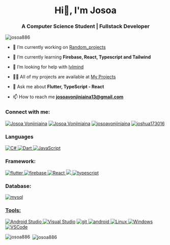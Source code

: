 <h1 align="center">Hi👋, I'm Josoa</h1>
<h3 align="center">A Computer Science Student | Fullstack Developer</h3>

<p align="left"> <img src="https://komarev.com/ghpvc/?username=josoa886&label=Profile%20views&color=0e75b6&style=flat" alt="josoa886" /> </p>

- 🔭 I’m currently working on [Random_projects](https://github.com/Josoa886)

- 🌱 I’m currently learning **Firebase, React, Typescript and Tailwind**

- 🤝 I’m looking for help with [lvlmind](https://github.com/Josoa886/lvlmindapp)

- 👨‍💻 All of my projects are available at [My Projects](https://github.com/Josoa886)

- 💬 Ask me about **Flutter, TypeScript - React**

- 📫 How to reach me **josoavonjiniaina13@gmail.com**

<h3 align="left">Connect with me:</h3>
<p align="left">
<a href="https://www.linkedin.com/in/josoavonjiniaina" target="blank"><img align="center" src="https://img.shields.io/badge/LinkedIn-0077B5?style=for-the-badge&logo=linkedin&logoColor=white" alt="Josoa Vonjiniaina"/></a>
<a href="https://www.facebook.com/josoa.vonjiniaina.17" target="blank"><img align="center" src="https://img.shields.io/badge/Facebook-1877F2?style=for-the-badge&logo=facebook&logoColor=white" alt="Josoa Vonjiniaina"/></a>
<a href="https://instagram.com/josoa.vonjiniaina" target="blank"><img align="center" src="https://img.shields.io/badge/Instagram-E4405F?style=for-the-badge&logo=instagram&logoColor=white" alt="josoavonjiniaina"/></a>
<a href="https://discord.gg/joshua173016" target="blank"><img align="center" src="https://img.shields.io/badge/Discord-5865F2?style=for-the-badge&logo=discord&logoColor=white" alt="joshua173016"/></a>
</p>

<h3 align="left">Languages</h3>
<p align="left">  
  <a href="https://www.w3schools.com/cs/" target="_blank" rel="noreferrer"> <img src="https://img.shields.io/badge/C%23-239120?style=for-the-badge&logo=c-sharp&logoColor=white" alt="C#"/> </a>
  <a href="https://dart.dev" target="_blank" rel="noreferrer"> <img src="https://img.shields.io/badge/Dart-0175C2?style=for-the-badge&logo=dart&logoColor=white" alt="Dart"/> </a>
  <a href="https://developer.mozilla.org/en-US/docs/Web/JavaScript" target="_blank" rel="noreferrer"> <img src="https://img.shields.io/badge/JavaScript-323330?style=for-the-badge&logo=javascript&logoColor=F7DF1E" alt="JavaScript"/> </a>
</p>

<h3 align="left">Framework:</h3>
<p align="left">
  <a href="https://flutter.dev" target="_blank" rel="noreferrer"> <img src="https://img.shields.io/badge/Flutter-02569B?style=for-the-badge&logo=flutter&logoColor=white)" alt="flutter"/> </a>
  <a href="https://firebase.google.com/" target="_blank" rel="noreferrer"> <img src="https://img.shields.io/badge/firebase-ffca28?style=for-the-badge&logo=firebase&logoColor=black" alt="firebase"/>
  <a href="https://reactjs.org/" target="_blank" rel="noreferrer"> <img src="https://img.shields.io/badge/React-20232A?style=for-the-badge&logo=react&logoColor=61DAFB" alt="React"/> 
  <a href="https://tailwindcss.com/" target="_blank" rel="noreferrer"> <img src="https://img.shields.io/badge/Tailwind_CSS-38B2AC?style=for-the-badge&logo=tailwind-css&logoColor=white"/>
  <a href="https://www.typescriptlang.org/" target="_blank" rel="noreferrer"> <img src="https://img.shields.io/badge/TypeScript-007ACC?style=for-the-badge&logo=typescript&logoColor=white" alt="typescript"/> </a>
</p>
<h3 align="left">Database:</h3>
<p align="left">
  <a href="https://www.mysql.com/" target="_blank" rel="noreferrer"> <img src="https://img.shields.io/badge/MySQL-005C84?style=for-the-badge&logo=mysql&logoColor=white" alt="mysql"/> 
</p>
<h3 align="left">Tools:</h3>
<p align="left">
  <a href="https://img.shields.io/badge/Android_Studio-3DDC84?style=for-the-badge&logo=android-studio&logoColor=white" target="_blank" rel="noreferrer"><img src="https://img.shields.io/badge/Android_Studio-3DDC84?style=for-the-badge&logo=android-studio&logoColor=white" alt="Android Studio"/> </a>
  <a href="" target="_blank" rel="noreferrer"><img src="https://img.shields.io/badge/Visual_Studio-5C2D91?style=for-the-badge&logo=visual%20studio&logoColor=white" alt="Visual Studio"/></a>
  <a href="https://git-scm.com/" target="_blank" rel="noreferrer"> <img src="https://img.shields.io/badge/GIT-E44C30?style=for-the-badge&logo=git&logoColor=white" alt="git"/> </a> 
  <a href="https://developer.android.com" target="_blank" rel="noreferrer"> <img src="https://img.shields.io/badge/Android-3DDC84?style=for-the-badge&logo=android&logoColor=white" alt="android" /> </a>
  <a href="https://www.linux.org/" target="_blank" rel="noreferrer"> <img src="https://img.shields.io/badge/Linux-FCC624?style=for-the-badge&logo=linux&logoColor=black" alt="Linux" /> </a>
  <a href="https://www.microsoft.com/fr-fr/windows" target="_blank" rel="noreferrer"> <img src="https://img.shields.io/badge/Windows-0078D6?style=for-the-badge&logo=windows&logoColor=white" alt="Windows"/>
  <a href="" target="_blank" rel="noreferrer"> <img src="https://img.shields.io/badge/VSCode-0078D4?style=for-the-badge&logo=visual%20studio%20code&logoColor=white" alt="VSCode"/> </a>
</p>

<p><img align="left" src="https://github-readme-stats.vercel.app/api/top-langs?username=josoa886&show_icons=true&theme=tokyonight&locale=en&layout=compact" alt="josoa886" /></p>

<p>&nbsp;<img align="center" src="https://github-readme-stats.vercel.app/api?username=josoa886&show_icons=true&locale=en" alt="josoa886" /></p>

